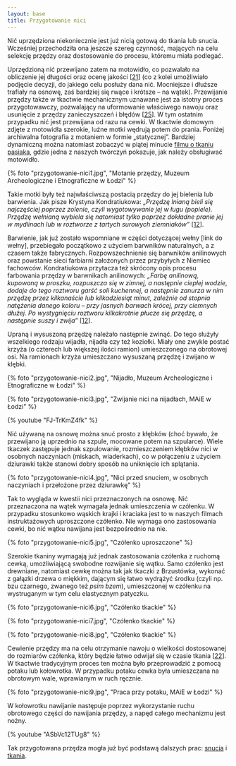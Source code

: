 ```yaml
---
layout: base
title: Przygotowanie nici
---
```


Nić uprzędziona niekoniecznie jest już nicią gotową do tkania lub snucia. Wcześniej przechodziła ona jeszcze szereg czynność, mających na celu selekcję przędzy oraz dostosowanie do procesu, któremu miała podlegać.

Uprzędzioną nić przewijano zatem na motowidło, co pozwalało na obliczenie jej długości oraz ocenę jakości [[21][bibliografia]] (co z kolei umożliwiało podjęcie decyzji, do jakiego celu posłuży dana nić. Mocniejsze i dłuższe trafiały na osnowę, zaś bardziej się rwące i krótsze – na wątek). Przewijanie przędzy także w tkactwie mechanicznym uznawane jest za istotny proces przygotowawczy, pozwalający na uformowanie właściwego nawoju oraz usunięcie z przędzy zanieczyszczeń i błędów [[25][bibliografia]]. W tym ostatnim przypadku nić jest przewijana od razu na cewki. W tkactwie domowym zdjęte z motowidła szerokie, luźne motki wędrują potem do prania. Poniżej archiwalna fotografia z motaniem w formie „statycznej”. Bardziej dynamiczną można natomiast zobaczyć w piątej minucie [filmu o tkaniu pasiaka](https://www.youtube.com/watch?v=OqjkUOp0mSY), gdzie jedna z naszych twórczyń pokazuje, jak należy obsługiwać motowidło.

{% foto "przygotowanie-nici1.jpg", "Motanie przędzy, Muzeum Archeologiczne i Etnograficzne w Łodzi" %}

Takie motki były też najwłaściwszą postacią przędzy do jej bielenia lub barwienia. Jak pisze Krystyna Kondratiukowa: *„Przędzę lnianą bieli się najczęściej poprzez zolenie, czyli wygotowywanie jej w ługu (popiele). Przędzę wełnianą wybiela się natomiast tylko poprzez dokładne pranie jej w mydlinach lub w roztworze z tartych surowych ziemniaków”* [[12][bibliografia]].

Barwienie, jak już zostało wspomniane w części dotyczącej wełny [link do wełny], przebiegało początkowo z użyciem barwników naturalnych, a z czasem także fabrycznych. Rozpowszechnienie się barwników anilinowych oraz powstanie sieci farbiarni założonych przez przybyłych z Niemiec fachowców. Kondratiukowa przytacza też skrócony opis procesu farbowania przędzy w barwnikach anilinowych: *„Farbę anilinową, kupowaną w proszku, rozpuszcza się w zimnej, a następnie ciepłej wodzie, dodaje do tego roztworu garść soli kuchennej, a następnie zanurza w nim przędzę przez kilkanaście lub kilkadziesiąt minut, zależnie od stopnia natężenia danego koloru – przy jasnych barwach krócej, przy ciemnych dłużej. Po wystygnięciu roztworu kilkakrotnie płucze się przędzę, a następnie suszy i zwija”* [[12][bibliografia]].

Upraną i wysuszoną przędzę należało następnie zwinąć. Do tego służyły wszelkiego rodzaju wijadła, nijadła czy też koziołki. Miały one zwykle postać krzyża (o czterech lub większej ilości ramion) umieszczonego na obrotowej osi. Na ramionach krzyża umieszczano wysuszaną przędzę i zwijano w klębki. 

{% foto "przygotowanie-nici2.jpg", "Nijadło, Muzeum Archeologiczne i Etnograficzne w Łodzi" %}

{% foto "przygotowanie-nici3.jpg", "Zwijanie nici na nijadłach, MAiE w Łodzi" %}

{% youtube "FJ-TrKmZ4fk" %}

Nić używaną na osnowę można snuć prosto z kłębków (choć bywało, że przewijano ją uprzednio na szpule, mocowane potem na szpularce). Wiele tkaczek zastępuje jednak szpulowanie, rozmieszczeniem kłębków nici w osobnych naczyniach (miskach, wiaderkach), co w połączeniu z użyciem dziurawki także stanowi dobry sposób na uniknięcie ich splątania.

{% foto "przygotowanie-nici4.jpg", "Nici przed snuciem, w osobnych naczyniach i przełożone przez dziurawkę" %}

Tak to wygląda w kwestii nici przeznaczonych na osnowę. Nić przeznaczona na wątek wymagała jednak umieszczenia w czółenku. W przypadku stosunkowo wąskich krajki i kraciaka jest to w naszych filmach instruktażowych uproszczone czółenko. Nie wymaga ono zastosowania cewki, bo nić wątku nawijana jest bezpośrednio na nie.

{% foto "przygotowanie-nici5.jpg", "Czółenko uproszczone" %}

Szerokie tkaniny wymagają już jednak zastosowania czółenka z ruchomą cewką, umożliwiającą swobodne rozwijanie się wątku. Samo czółenko jest drewniane, natomiast cewkę można tak jak tkaczki z Brzustówka, wykonać z gałązki drzewa o miękkim, dającym się łatwo wydrążyć środku (czyli np. bzu czarnego, zwanego też *psim bzem*), umieszczonej w czółenku na wystruganym w tym celu elastycznym patyczku.

{% foto "przygotowanie-nici6.jpg", "Czółenko tkackie" %}

{% foto "przygotowanie-nici7.jpg", "Czółenko tkackie" %}

{% foto "przygotowanie-nici8.jpg", "Czółenko tkackie" %}

Cewienie przędzy ma na celu otrzymanie nawoju o wielkości dostosowanej do rozmiarów czółenka, który będzie łatwo odwijał się w czasie tkania [[22][bibliografia]]. W tkactwie tradycyjnym proces ten można było przeprowadzić z pomocą potaku lub kołowrotka. W przypadku potaku cewka była umieszczana na obrotowym wale, wprawianym w ruch ręcznie.

{% foto "przygotowanie-nici9.jpg", "Praca przy potaku, MAiE w Łodzi" %}

W kołowrotku nawijanie następuje poprzez wykorzystanie ruchu obrotowego części do nawijania przędzy, a napęd całego mechanizmu jest nożny.

{% youtube "ASbVc12TUg8" %}

Tak przygotowana przędza mogła już być podstawą dalszych prac: [snucia](/proces/snucie) i [tkania](/proces/tkanie).

[bibliografia]: /slowniczek-i-bibliografia/#bibliografia